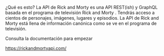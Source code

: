 ¿Qué es esto?
La API de Rick and Morty es una API REST(ish) y GraphQL basada en el programa de televisión Rick and Morty . Tendrás acceso a cientos de personajes, imágenes, lugares y episodios. La API de Rick and Morty está llena de información canónica como se ve en el programa de televisión.

Consulta la documentación para empezar

https://rickandmortyapi.com/
